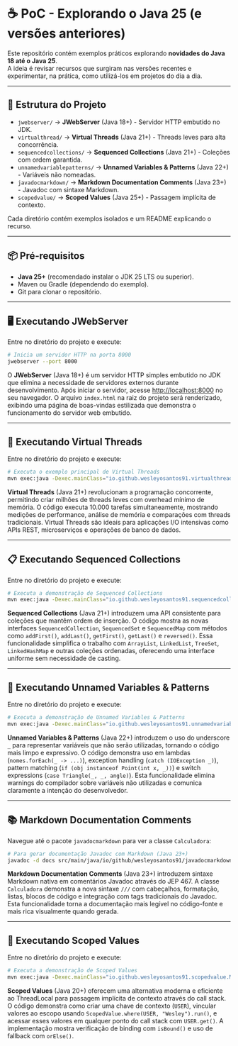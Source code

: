 # ☕ PoC - Explorando o Java 25 (e versões anteriores)

Este repositório contém exemplos práticos explorando **novidades do Java 18 até o Java 25**.  
A ideia é revisar recursos que surgiram nas versões recentes e experimentar, na prática, como utilizá-los em projetos do dia a dia.

---

## 🚀 Estrutura do Projeto

- `jwebserver/` → **JWebServer** (Java 18+) - Servidor HTTP embutido no JDK.
- `virtualthread/` → **Virtual Threads** (Java 21+) - Threads leves para alta concorrência.
- `sequencedcollections/` → **Sequenced Collections** (Java 21+) - Coleções com ordem garantida.
- `unnamedvariablepatterns/` → **Unnamed Variables & Patterns** (Java 22+) - Variáveis não nomeadas.
- `javadocmarkdown/` → **Markdown Documentation Comments** (Java 23+) - Javadoc com sintaxe Markdown.
- `scopedvalue/` → **Scoped Values** (Java 25+) - Passagem implícita de contexto.

Cada diretório contém exemplos isolados e um README explicando o recurso.

---

## 📦 Pré-requisitos

- **Java 25+** (recomendado instalar o JDK 25 LTS ou superior).
- Maven ou Gradle (dependendo do exemplo).
- Git para clonar o repositório.

---

## 🖥️ Executando JWebServer

Entre no diretório do projeto e execute:

```bash
# Inicia um servidor HTTP na porta 8000
jwebserver --port 8000
```

O **JWebServer** (Java 18+) é um servidor HTTP simples embutido no JDK que elimina a necessidade de servidores externos durante desenvolvimento. Após iniciar o servidor, acesse [http://localhost:8000](http://localhost:8000) no seu navegador. O arquivo `index.html` na raiz do projeto será renderizado, exibindo uma página de boas-vindas estilizada que demonstra o funcionamento do servidor web embutido.

---

## 🧵 Executando Virtual Threads

Entre no diretório do projeto e execute:

```bash
# Executa o exemplo principal de Virtual Threads
mvn exec:java -Dexec.mainClass="io.github.wesleyosantos91.virtualthread.Main"
```

**Virtual Threads** (Java 21+) revolucionam a programação concorrente, permitindo criar milhões de threads leves com overhead mínimo de memória. O código executa 10.000 tarefas simultaneamente, mostrando medições de performance, análise de memória e comparações com threads tradicionais. Virtual Threads são ideais para aplicações I/O intensivas como APIs REST, microserviços e operações de banco de dados.

---

## 📋 Executando Sequenced Collections

Entre no diretório do projeto e execute:

```bash
# Executa a demonstração de Sequenced Collections
mvn exec:java -Dexec.mainClass="io.github.wesleyosantos91.sequencedcollections.Main"
```

**Sequenced Collections** (Java 21+) introduzem uma API consistente para coleções que mantêm ordem de inserção. O código mostra as novas interfaces `SequencedCollection`, `SequencedSet` e `SequencedMap` com métodos como `addFirst()`, `addLast()`, `getFirst()`, `getLast()` e `reversed()`. Essa funcionalidade simplifica o trabalho com `ArrayList`, `LinkedList`, `TreeSet`, `LinkedHashMap` e outras coleções ordenadas, oferecendo uma interface uniforme sem necessidade de casting.

---

## 🎯 Executando Unnamed Variables & Patterns

Entre no diretório do projeto e execute:

```bash
# Executa a demonstração de Unnamed Variables & Patterns
mvn exec:java -Dexec.mainClass="io.github.wesleyosantos91.unnamedvariablepatterns.Main"
```

**Unnamed Variables & Patterns** (Java 22+) introduzem o uso do underscore `_` para representar variáveis que não serão utilizadas, tornando o código mais limpo e expressivo. O código demonstra uso em lambdas (`nomes.forEach(_ -> ...)`), exception handling (`catch (IOException _)`), pattern matching (`if (obj instanceof Point(int x, _))`) e switch expressions (`case Triangle(_, _, angle)`). Esta funcionalidade elimina warnings do compilador sobre variáveis não utilizadas e comunica claramente a intenção do desenvolvedor.

---

## 📚 Markdown Documentation Comments

Navegue até o pacote `javadocmarkdown` para ver a classe `Calculadora`:

```bash
# Para gerar documentação Javadoc com Markdown (Java 23+)
javadoc -d docs src/main/java/io/github/wesleyosantos91/javadocmarkdown/*.java
```

**Markdown Documentation Comments** (Java 23+) introduzem sintaxe Markdown nativa em comentários Javadoc através do JEP 467. A classe `Calculadora` demonstra a nova sintaxe `///` com cabeçalhos, formatação, listas, blocos de código e integração com tags tradicionais do Javadoc. Esta funcionalidade torna a documentação mais legível no código-fonte e mais rica visualmente quando gerada.

---

## 🔐 Executando Scoped Values

Entre no diretório do projeto e execute:

```bash
# Executa a demonstração de Scoped Values
mvn exec:java -Dexec.mainClass="io.github.wesleyosantos91.scopedvalue.Main"
```

**Scoped Values** (Java 20+) oferecem uma alternativa moderna e eficiente ao ThreadLocal para passagem implícita de contexto através do call stack. O código demonstra como criar uma chave de contexto (`USER`), vincular valores ao escopo usando `ScopedValue.where(USER, "Wesley").run()`, e acessar esses valores em qualquer ponto do call stack com `USER.get()`. A implementação mostra verificação de binding com `isBound()` e uso de fallback com `orElse()`.